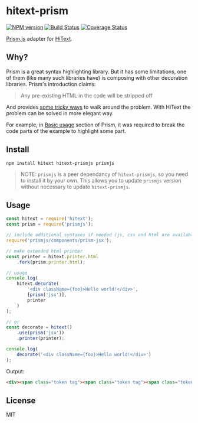 # hitext-prism

[![NPM version](https://img.shields.io/npm/v/hitext-prism.svg)](https://www.npmjs.com/package/hitext-prism)
[![Build Status](https://travis-ci.org/hitext/prism.svg?branch=master)](https://travis-ci.org/hitext/prism)
[![Coverage Status](https://coveralls.io/repos/github/hitext/prism/badge.svg?branch=master)](https://coveralls.io/github/hitext/prism?branch=master)

[Prism.js](https://github.com/PrismJS/prism) adapter for [HiText](https://github.com/hitext/hitext).

## Why?

Prism is a great syntax highlighting library. But it has some limitations, one of them (like many such libraries have) is composing with other decoration libraries. Prism's introduction claims:

> Any pre-existing HTML in the code will be stripped off

And provides [some tricky ways](https://prismjs.com/faq.html#if-pre-existing-html-is-stripped-off-how-can-i-highlight) to walk around the problem. With HiText the problem can be solved in more elegant way.

For example, in [Basic usage](https://prismjs.com/index.html#basic-usage) section of Prism, it was required to break the code parts of the example to highlight some part.

## Install

```
npm install hitext hitext-prismjs prismjs
```

> NOTE: `prismjs` is a peer dependancy of `hitext-prismjs`, so you need to install it by your own. This allows you to update `prismjs` version without necessary to update `hitext-prismjs`.

## Usage

```js
const hitext = require('hitext');
const prism = require('prismjs');

// include additional syntaxes if needed (js, css and html are available by default)
require('prismjs/components/prism-jsx');

// make extended html printer
const printer = hitext.printer.html
    .fork(prism.printer.html);

// usage
console.log(
    hitext.decorate(
        '<div className={foo}>Hello world!</div>',
        [prism('jsx')],
        printer
    )
);

// or
const decorate = hitext()
    .use(prism('jsx'))
    .printer(printer);

console.log(
    decorate('<div className={foo}>Hello world!</div>')
);
```

Output:

```html
<div><span class="token tag"><span class="token tag"><span class="token punctuation">&lt;</span>div</span> <span class="token attr-name">className</span><span class="token script"><span class="token script-punctuation">=</span><span class="token punctuation">{</span>foo<span class="token punctuation">}</span></span><span class="token punctuation">&gt;</span></span>Hello world<span class="token operator">!</span><span class="token tag"><span class="token tag"><span class="token punctuation">&lt;/</span>div</span><span class="token punctuation">&gt;</span></span></div>
```

## License

MIT
